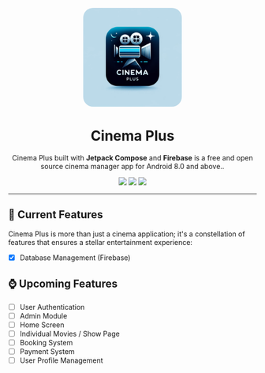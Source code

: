 <p align="center">
  <img src=".sources/logos/cinema_plus_logo.png" width="200" height="200" alt="Orion Chat Logo" style="border-radius: 10%;" />
</p>

<h1 align="center">Cinema Plus</h1>

<p align="center">
  Cinema Plus built with <strong>Jetpack Compose</strong> and <strong>Firebase</strong> is a free and open source cinema manager app for Android 8.0 and above..
</p>

<p align="center">
  <img src="https://img.shields.io/badge/Version-0.1-blue.svg?style=flat">
  <img src="https://img.shields.io/badge/License-MIT-green.svg?style=flat">
  <img src="https://img.shields.io/badge/Platform-Android-brightgreen.svg?style=flat">
</p>

---

## 🌟 Current Features

Cinema Plus is more than just a cinema application; it's a constellation of features that ensures a
stellar entertainment experience:

- [x] Database Management (Firebase)

## ⌚ Upcoming Features

- [ ] User Authentication
- [ ] Admin Module
- [ ] Home Screen
- [ ] Individual Movies / Show Page
- [ ] Booking System
- [ ] Payment System
- [ ] User Profile Management
